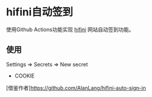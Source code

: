 # hifini自动签到
使用Github Actions功能实现 [hifini](https://www.hifini.com/) 网站自动签到功能。

## 使用
Settings => Secrets => New secret
* COOKIE


[借鉴作者]https://github.com/AlanLang/hifini-auto-sign-in
